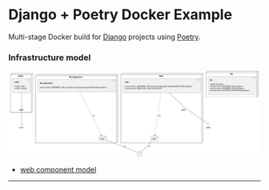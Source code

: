 # Django + Poetry Docker Example

Multi-stage Docker build for [Django](https://www.djangoproject.com) projects using [Poetry](https://python-poetry.org).

### Infrastructure model
![Infrastructure main model](.infragenie/infrastructure_main_model.svg)
- [web component model](.infragenie/web_component_model.svg)

---
